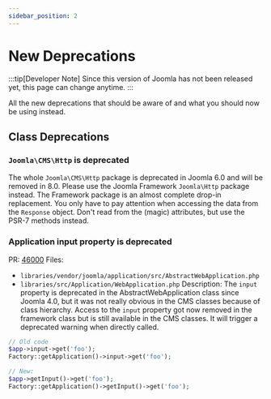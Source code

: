 ```yaml
---
sidebar_position: 2
---
```


New Deprecations
================

:::tip[Developer Note]
  Since this version of Joomla has not been released yet, this page can change anytime.
:::

All the new deprecations that should be aware of and what you should now be using instead.

## Class Deprecations

### `Joomla\CMS\Http` is deprecated

The whole `Joomla\CMS\Http` package is deprecated in Joomla 6.0 and will be removed in 8.0. Please use the Joomla Framework `Joomla\Http` package instead. The Framework package is an almost complete drop-in replacement. You only have to pay attention when accessing the data from the `Response` object. Don't read from the (magic) attributes, but use the PSR-7 methods instead.

### Application input property is deprecated

PR: [46000](https://github.com/joomla/joomla-cms/pull/46000)
Files: 
- `libraries/vendor/joomla/application/src/AbstractWebApplication.php`
- `libraries/src/Application/WebApplication.php`
Description:
The `input` property is deprecated in the AbstractWebApplication class since Joomla 4.0, but it was not really obvious in the CMS classes because of class hierarchy. Access to the `input` property got now removed in the framework class but is still available in the CMS classes. It will trigger a deprecated warning when directly called.

```php
// Old code
$app->input->get('foo');
Factory::getApplication()->input->get('foo');

// New:
$app->getInput()->get('foo');
Factory::getApplication()->getInput()->get('foo');
```
